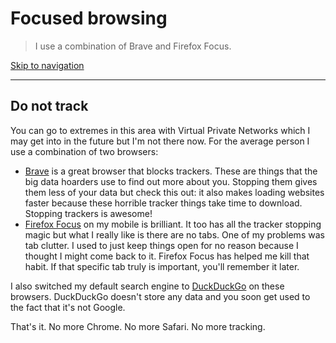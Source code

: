 # Focused browsing

> I use a combination of Brave and Firefox Focus.

[Skip to navigation](#nav)

<hr>

## Do not track

You can go to extremes in this area with Virtual Private Networks which I may get into in the future but I'm not there now. For the average person I use a combination of two browsers:

- [Brave](https://brave.com) is a great browser that blocks trackers. These are things that the big data hoarders use to find out more about you. Stopping them gives them less of your data but check this out: it also makes loading websites faster because these horrible tracker things take time to download. Stopping trackers is awesome!
- [Firefox Focus](https://support.mozilla.org/en-US/kb/focus) on my mobile is brilliant. It too has all the tracker stopping magic but what I really like is there are no tabs. One of my problems was tab clutter. I used to just keep things open for no reason because I thought I might come back to it. Firefox Focus has helped me kill that habit. If that specific tab truly is important, you'll remember it later.

I also switched my default search engine to [DuckDuckGo](https://duckduckgo.com/) on these browsers. DuckDuckGo doesn't store any data and you soon get used to the fact that it's not Google.

That's it. No more Chrome. No more Safari. No more tracking.
